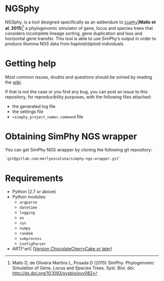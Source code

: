 # NGSphy

NGSphy, is a tool designed specifically as an addendum to [`SimPhy`](https://github.com/adamallo/SimPhy)[**Mallo et al. 2015**][^Mallo2015]
a phylogenomic simulator of gene, locus and species trees that considers incomplete lineage sorting, gene duplication and loss and horizontal gene transfer. This tool is able to use SimPhy’s output in order to produce Illumina NGS data from haploid/diploid individuals.

# Getting help

Most common issues, doubts and questions should be solved by reading the [wiki](https://gitlab.com/merlyescalona/ngsphy/wikis/home).

If that is not the case or you find any bug, you can post an issue to this repository,
for reproducibility purposes, with the following files attached:
 - the generated log file
 - the settings file
 - `<simphy_project_name>.command` file


# Obtaining SimPhy NGS wrapper

You can get SimPhy NGS wrapper by cloning the following git repository:

    `git@gitlab.com:merlyescalona/simphy-ngs-wrapper.git`


# Requirements

- Python (2.7 or above)
- Python modules:
    - `argparse`
    - `datetime`
    - `logging`
    - `os`
    - `sys`
    - `numpy`
    - `random`
    - `subprocess`
    - `ConfigParser`
- ART[^art] ([Version ChocolateCherryCake or later](http://www.niehs.nih.gov/research/resources/software/biostatistics/art/))





[^Mallo2015]: Mallo D, de Oliveira Martins L, Posada D (2015) SimPhy: Phylogenomic Simulation of Gene, Locus and Species Trees. Syst. Biol. doi: http://dx.doi.org/10.1093/sysbio/syv082
